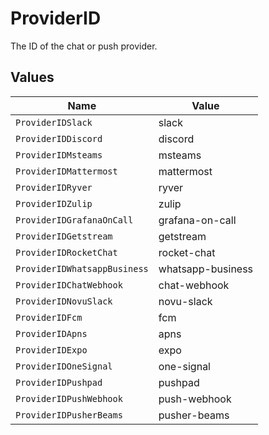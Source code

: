 # ProviderID

The ID of the chat or push provider.


## Values

| Name                         | Value                        |
| ---------------------------- | ---------------------------- |
| `ProviderIDSlack`            | slack                        |
| `ProviderIDDiscord`          | discord                      |
| `ProviderIDMsteams`          | msteams                      |
| `ProviderIDMattermost`       | mattermost                   |
| `ProviderIDRyver`            | ryver                        |
| `ProviderIDZulip`            | zulip                        |
| `ProviderIDGrafanaOnCall`    | grafana-on-call              |
| `ProviderIDGetstream`        | getstream                    |
| `ProviderIDRocketChat`       | rocket-chat                  |
| `ProviderIDWhatsappBusiness` | whatsapp-business            |
| `ProviderIDChatWebhook`      | chat-webhook                 |
| `ProviderIDNovuSlack`        | novu-slack                   |
| `ProviderIDFcm`              | fcm                          |
| `ProviderIDApns`             | apns                         |
| `ProviderIDExpo`             | expo                         |
| `ProviderIDOneSignal`        | one-signal                   |
| `ProviderIDPushpad`          | pushpad                      |
| `ProviderIDPushWebhook`      | push-webhook                 |
| `ProviderIDPusherBeams`      | pusher-beams                 |